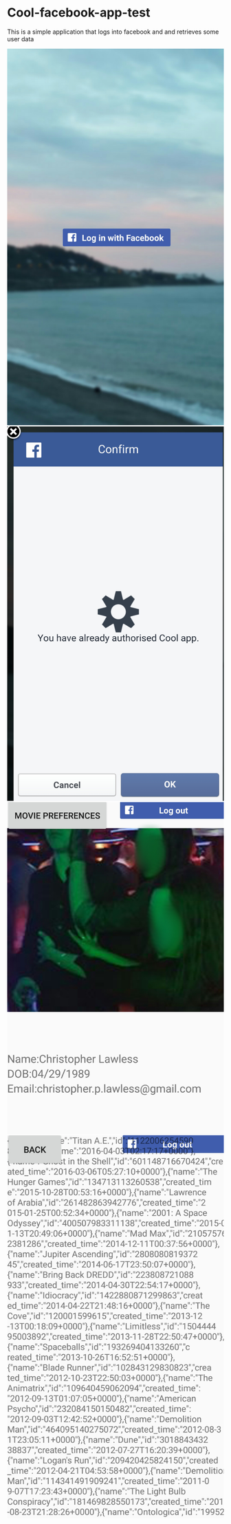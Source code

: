 # Cool-facebook-app-test
This is a simple application that logs into facebook and and retrieves some user data


![alt tag](https://raw.githubusercontent.com/lawlessc/Cool-facebook-app-test/master/screenshots/1.jpg)
![alt tag](https://raw.githubusercontent.com/lawlessc/Cool-facebook-app-test/master/screenshots/2.jpg)
![alt tag](https://raw.githubusercontent.com/lawlessc/Cool-facebook-app-test/master/screenshots/3.jpg)
![alt tag](https://raw.githubusercontent.com/lawlessc/Cool-facebook-app-test/master/screenshots/4.jpg)



